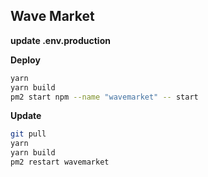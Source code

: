 ## Wave Market

**update .env.production**

**Deploy**

```bash
yarn
yarn build
pm2 start npm --name "wavemarket" -- start
```

**Update**

```bash
git pull
yarn
yarn build
pm2 restart wavemarket
```
